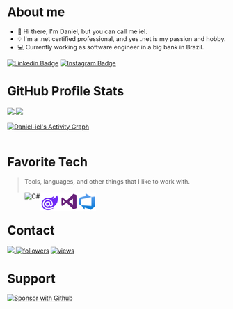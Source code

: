 <!--
**Daniel-iel/Daniel-iel** is a ✨ _special_ ✨ repository because its `README.md` (this file) appears on your GitHub profile.

Here are some ideas to get you started:

- 🔭 I’m currently working on ...
- 🌱 I’m currently learning ...
- 👯 I’m looking to collaborate on ...
- 🤔 I’m looking for help with ...
- 💬 Ask me about ...
- 📫 How to reach me: ...
- 😄 Pronouns: ...
- ⚡ Fun fact: ...
-->

# About me
- 👋 Hi there, I'm Daniel, but you can call me iel.
- 💡 I'm a .net certified professional, and yes .net is my passion and hobby.
- 💻 Currently working as software engineer in a big bank in Brazil.

[![Linkedin Badge](https://img.shields.io/badge/-LinkedIn-blue?style=flat&logo=LinkedIn&logoColor=white)](https://www.linkedin.com/in/daniel-oliveira-00689b9b/)
[![Instagram Badge](https://img.shields.io/badge/-Instagram-C13584?style=flat&logo=Instagram&logoColor=white)](https://www.instagram.com/danielstrosa/)

# GitHub Profile Stats
<a href="https://github.com/anuraghazra/github-readme-stats">
  <img height="180em" align="center" src="https://github-readme-stats.vercel.app/api?username=Daniel-iel&theme=nord&repo=github-readme-stats" />
</a>
<a href="https://github.com/anuraghazra/convoychat">
  <img height="180em" align="center" src="https://github-readme-stats.vercel.app/api/top-langs/?username=Daniel-iel&layout=compact&repo=convoychat&langs_count=8&theme=nord" />
</a>
<br>
<br>
<!-- https://github.com/ashutosh00710/github-readme-activity-graph -->
<a href="https://github.com/Daniel-iel/github-readme-activity-graph">
  <img align="center" alt="Daniel-iel's Activity Graph" src="https://activity-graph.herokuapp.com/graph?username=Daniel-iel&bg_color=2e3440&color=728da9&line=969ca7&point=FFFFFF&hide_border=false" />
</a>
<br><br>

# Favorite Tech

> Tools, languages, and other things that I like to work with.
> <br><br>
<a href="#" target="_blank"><img align="left" src="https://github.com/Daniel-iel/README_icons/blob/main/language_and_tools/square/c%23/c%23.svg" alt="C#" height="42px" /></a> 
<a href="#" target="_blank"><img align="left" src="./img/blazor-original.svg" alt="" height="42px" /></a>
<a href="#" target="_blank"><img align="left" src="https://github.com/Daniel-iel/README_icons/blob/main/language_and_tools/square/go/go.svg" alt="" height="42px" /></a>
<a href="#" target="_blank"><img align="left" src="https://github.com/Daniel-iel/README_icons/blob/main/language_and_tools/square/xamarin/xamarin.svg" alt="" height="42px" /> </a>
<a href="#" target="_blank"><img align="left" src="https://github.com/Daniel-iel/README_icons/blob/main/language_and_tools/square/docker/docker.svg" alt="" height="42px" /></a>
<a href="#" target="_blank"><img align="left" src="https://github.com/Daniel-iel/README_icons/blob/main/language_and_tools/square/kubernetes/kubernetes.svg" alt="" height="42px" /></a>
<a href="#" target="_blank"><img align="left" src="./img/visualstudio-original.svg" alt="" height="42px" /></a> 
<a href="#" target="_blank"><img align="left" src="https://github.com/Daniel-iel/README_icons/blob/main/language_and_tools/square/git-scm/git-scm.svg" alt="" height="42px" /></a> 
<a href="#" target="_blank"><img align="left" src="https://github.com/Daniel-iel/README_icons/blob/main/language_and_tools/square/azure/azure.svg" alt="" height="42px" /></a>
<a href="#" target="_blank"><img align="left" src="./img/azuredevops-original.svg" alt="" height="42px" /></a>
<br>

# Contact
<div>
  <a href = "mailto:iel_182@hotmail.com">
    <img src="https://img.shields.io/badge/-Outlook-%23333?style=for-the-badge&logo=outlook&logoColor=white" target="_blank">
  </a>

  <a href="https://github.com/Daniel-iel">
    <img alt="followers" title="Follow me on Github" src="https://img.shields.io/github/followers/Daniel-iel?color=236ad3&labelColor=1155ba&style=for-the-badge&logo=github&label=Follow"/></a>
  
  <a href="#">
    <img alt="views" title="Views" src="https://visitor-badge-reloaded.herokuapp.com/badge?page_id=https://github.com/Daniel-iel&color=7c007c&lcolor=650465&logo=github&style=for-the-badge"/>
  </a>
  
</p>
  
</div>

# Support

  <a href="https://github.com/sponsors/Daniel-iel"><img alt="Sponsor with Github" title="Sponsor with Github" src="https://img.shields.io/badge/-Sponsor-ea4aaa?style=for-the-badge&logo=github&logoColor=white"/></a>

